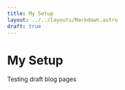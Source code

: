 ```yaml
---
title: My Setup
layout: ../../layouts/Markdown.astro
draft: true
---
```


# My Setup

Testing draft blog pages